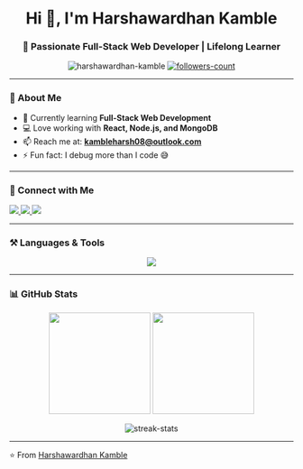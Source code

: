 <!-- Modern GitHub Profile README -->

<h1 align="center">Hi 👋, I'm Harshawardhan Kamble</h1>
<h3 align="center">🚀 Passionate Full-Stack Web Developer | Lifelong Learner</h3>

<p align="center">
  <img src="https://komarev.com/ghpvc/?username=harshawardhan-kamble&label=Profile%20Views&color=blueviolet&style=flat" alt="harshawardhan-kamble" />
  <a href="https://github.com/harshawardhan-kamble?tab=followers">
    <img src="https://img.shields.io/github/followers/harshawardhan-kamble?label=Followers&style=social" alt="followers-count" />
  </a>
</p>

---

### 🌟 About Me  
- 🌱 Currently learning **Full-Stack Web Development**  
- 💻 Love working with **React, Node.js, and MongoDB**  
- 📫 Reach me at: **kambleharsh08@outlook.com**  
- ⚡ Fun fact: I debug more than I code 😅  

---

### 🤝 Connect with Me  
<p align="left">
  <a href="https://twitter.com/k_harsh08" target="blank">
    <img src="https://img.shields.io/badge/Twitter-1DA1F2?style=for-the-badge&logo=twitter&logoColor=white"/>
  </a>
  <a href="https://linkedin.com/in/harshawardhan-kamble" target="blank">
    <img src="https://img.shields.io/badge/LinkedIn-0A66C2?style=for-the-badge&logo=linkedin&logoColor=white"/>
  </a>
  <a href="mailto:kambleharsh08@outlook.com">
    <img src="https://img.shields.io/badge/Outlook-0078D4?style=for-the-badge&logo=microsoft-outlook&logoColor=white"/>
  </a>
</p>

---

### ⚒️ Languages & Tools  
<p align="center">
  <img src="https://skillicons.dev/icons?i=html,css,js,react,nodejs,express,mongodb,cpp,bootstrap,git,github,vscode" />
</p>

---

### 📊 GitHub Stats  
<p align="center">
  <img src="https://github-readme-stats.vercel.app/api?username=harshawardhan-kamble&show_icons=true&theme=radical" height="180" />
  <img src="https://github-readme-stats.vercel.app/api/top-langs/?username=harshawardhan-kamble&layout=compact&theme=radical" height="180" />
</p>

<p align="center">
  <img src="https://streak-stats.demolab.com/?user=harshawardhan-kamble&theme=radical" alt="streak-stats" />
</p>

---




⭐️ From [Harshawardhan Kamble](https://github.com/harshawardhan-kamble)

